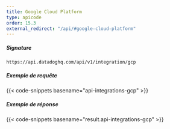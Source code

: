 ```yaml
---
title: Google Cloud Platform
type: apicode
order: 15.3
external_redirect: "/api/#google-cloud-platform"
---
```


##### Signature
`https://api.datadoghq.com/api/v1/integration/gcp`

##### Exemple de requête
{{< code-snippets basename="api-integrations-gcp" >}}

##### Exemple de réponse
{{< code-snippets basename="result.api-integrations-gcp" >}}
